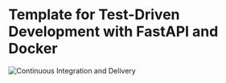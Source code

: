 # Template for Test-Driven Development with FastAPI and Docker

![Continuous Integration and Delivery](https://github.com/hkailee/template-test-driven-development-fastapi-docker/workflows/Continuous%20Integration%20and%20Delivery/badge.svg)
